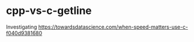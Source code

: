 # cpp-vs-c-getline
Investigating https://towardsdatascience.com/when-speed-matters-use-c-f040d9381680
